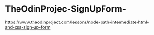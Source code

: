 # TheOdinProjec-SignUpForm-
https://www.theodinproject.com/lessons/node-path-intermediate-html-and-css-sign-up-form
